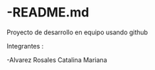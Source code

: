 # -README.md
Proyecto de desarrollo en equipo usando github

Integrantes :

-Alvarez Rosales Catalina Mariana
